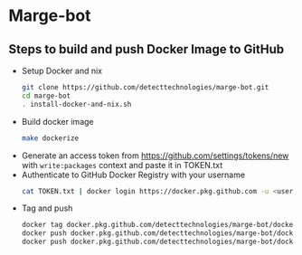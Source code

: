 # Marge-bot
## Steps to build and push Docker Image to GitHub
* Setup Docker and nix
    ```sh
    git clone https://github.com/detecttechnologies/marge-bot.git
    cd marge-bot
    . install-docker-and-nix.sh
    ```
* Build docker image
    ```sh
    make dockerize
    ```
* Generate an access token from https://github.com/settings/tokens/new with ```write:packages``` context and paste it in TOKEN.txt
* Authenticate to GitHub Docker Registry with your username
    ```sh
    cat TOKEN.txt | docker login https://docker.pkg.github.com -u <username> --password-stdin
    ```
* Tag and push
    ```sh
    docker tag docker.pkg.github.com/detecttechnologies/marge-bot/docker-marge:<version> docker.pkg.github.com/detecttechnologies/marge-bot/docker-marge:latest
    docker push docker.pkg.github.com/detecttechnologies/marge-bot/docker-marge:<version>
    docker push docker.pkg.github.com/detecttechnologies/marge-bot/docker-marge:latest
    ```

